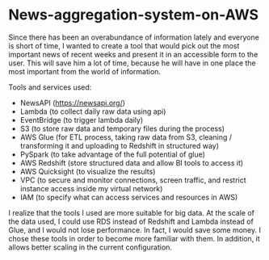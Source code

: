 # News-aggregation-system-on-AWS
Since there has been an overabundance of information lately and everyone is short of time, I wanted to create a tool that would pick out the most important news of recent weeks and present it in an accessible form to the user. This will save him a lot of time, because he will have in one place the most important from the world of information. 

Tools and services used:
- NewsAPI (https://newsapi.org/)
- Lambda (to collect daily raw data using api) 
- EventBridge (to trigger lambda daily)
- S3 (to store raw data and temporary files during the process)
- AWS Glue (for ETL process, taking raw data from S3, cleaning / transforming it and uploading to Redshift in structured way)
- PySpark (to take advantage of the full potential of glue) 
- AWS Redshift (store structured data and allow BI tools to access it)
- AWS Quicksight (to visualize the results)
- VPC (to secure and monitor connections, screen traffic, and restrict instance access inside my virtual network)
- IAM (to specify what can access services and resources in AWS)

I realize that the tools I used are more suitable for big data. At the scale of the data used, I could use RDS instead of Redshift and Lambda instead of Glue, and I would not lose performance. In fact, I would save some money. I chose these tools in order to become more familiar with them. In addition, it allows better scaling in the current configuration. 
